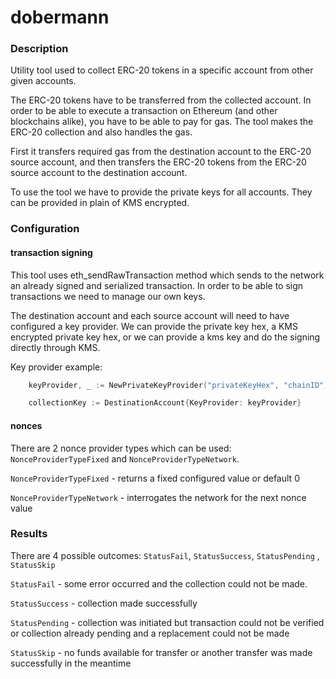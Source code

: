 # dobermann

### Description
Utility tool used to collect ERC-20 tokens in a specific account from other given accounts. 

The ERC-20 tokens have to be transferred from the collected account. 
In order to be able to execute a transaction on Ethereum (and other blockchains alike), you have to be able to pay for gas.
The tool makes the ERC-20 collection and also handles the gas.

First it transfers required gas from the destination account to the ERC-20 source account, and then transfers 
the ERC-20 tokens from the ERC-20 source account to the destination account.

To use the tool we have to provide the private keys for all accounts. They can be provided in plain of KMS encrypted.
### Configuration
#### transaction signing
This tool uses eth_sendRawTransaction method which sends to the network an already signed and serialized transaction.
In order to be able to sign transactions we need to manage our own keys. 

The destination account and each source account will need to have configured a key provider. 
We can provide the private key hex, a KMS encrypted private key hex, or we can provide a kms key and do the 
signing directly through KMS.

Key provider example:

```go
	keyProvider, _ := NewPrivateKeyProvider("privateKeyHex", "chainID")

	collectionKey := DestinationAccount{KeyProvider: keyProvider}
```

#### nonces

There are 2 nonce provider types which can be used: `NonceProviderTypeFixed` and `NonceProviderTypeNetwork`.

`NonceProviderTypeFixed` - returns a fixed configured value or default 0

`NonceProviderTypeNetwork` -  interrogates the network for the next nonce value

### Results

There are 4 possible outcomes: `StatusFail`, `StatusSuccess`, `StatusPending` , `StatusSkip` 

`StatusFail` - some error occurred and the collection could not be made.

`StatusSuccess` - collection made successfully 

`StatusPending` - collection was initiated but transaction could not be verified or collection already pending
and a replacement could not be made

`StatusSkip` - no funds available for transfer or another transfer was made successfully in the meantime 

